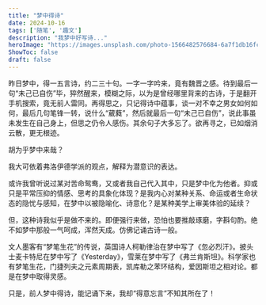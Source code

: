 ```yaml
---
title: "梦中得诗"
date: 2024-10-16
tags: ['随笔', '趣文']
description: "我梦中好写诗..."
heroImage: "https://images.unsplash.com/photo-1566482576684-6a7f1db16fc4?q=80&w=2370&auto=format&fit=crop&ixlib=rb-4.0.3&ixid=M3wxMjA3fDB8MHxwaG90by1wYWdlfHx8fGVufDB8fHx8fA%3D%3D"
ShowToc: false
draft: false
---
```


昨日梦中，得一五言诗，约二三十句。一字一字吟来，竟有魏晋之感。待到最后一句“未己已自伤”毕，猝然醒来，模糊之际，以为是曾经哪里背来的古诗，于是翻开手机搜索，竟无前人雷同。再得思之，只记得诗中蕴事，谈一对不幸之男女如何如何，最后几句笔锋一转，说什么“葳蕤”，然后就最后一句“未己已自伤”，说此事虽未发生在自己身上，但思之仍令人感伤。其余句子大多忘了。欲再寻之，已如烟消云散，更无根迹。

胡为乎梦中来哉？

我大可依着弗洛伊德学派的观点，解释为潜意识的表达。

或许我曾听说过某对苦命鸳鸯，又或者我自己代入其中，只是梦中化为他者。抑或只是平常压抑的情感、思考的具象化体现？是我内心对某种关系、命运或者生命状态的隐忧与感知，在梦中以被隐喻化、诗意化？是某种美学上审美体验的延续？

但，这种诗我似乎是做不来的。即便强行来做，恐怕也要推敲琢磨，字斟句酌。绝不如梦中那般一气呵成，浑然天成。仿佛记诵古诗一般。

文人墨客有“梦笔生花”的传说，英国诗人柯勒律治在梦中写了《忽必烈汗》。披头士麦卡特尼在梦中写了《Yesterday》，雪莱在梦中写了《弗兰肯斯坦》。科学家也有梦笔生花，门捷列夫之元素周期表，凯库勒之苯环结构，爱因斯坦之相对论。都是在梦中取得灵感。

只是，前人梦中得诗，能记诵下来，我却“得意忘言”不知其所在了！